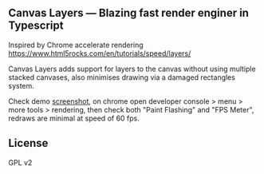 ## Canvas Layers — Blazing fast render enginer in Typescript

Inspired by Chrome accelerate rendering https://www.html5rocks.com/en/tutorials/speed/layers/

Canvas Layers adds support for layers to the canvas without using multiple stacked canvases, also minimises drawing via a damaged rectangles system.

Check demo [screenshot](http://imgur.com/a/l9gSR), on chrome open developer console > menu > more tools > rendering, then check both "Paint Flashing" and "FPS Meter", redraws are minimal at speed of 60 fps.

## License

GPL v2

